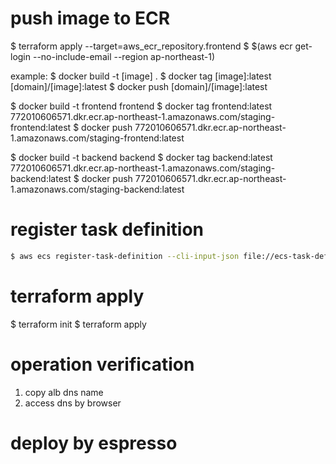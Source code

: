 # push image to ECR
$ terraform apply --target=aws_ecr_repository.frontend
$ $(aws ecr get-login --no-include-email --region ap-northeast-1)

example:
$ docker build -t [image] .
$ docker tag [image]:latest [domain]/[image]:latest
$ docker push [domain]/[image]:latest

$ docker build -t frontend frontend
$ docker tag frontend:latest 772010606571.dkr.ecr.ap-northeast-1.amazonaws.com/staging-frontend:latest
$ docker push 772010606571.dkr.ecr.ap-northeast-1.amazonaws.com/staging-frontend:latest

$ docker build -t backend backend
$ docker tag backend:latest 772010606571.dkr.ecr.ap-northeast-1.amazonaws.com/staging-backend:latest
$ docker push 772010606571.dkr.ecr.ap-northeast-1.amazonaws.com/staging-backend:latest

# register task definition
```bash
$ aws ecs register-task-definition --cli-input-json file://ecs-task-def.json
```

# terraform apply
$ terraform init
$ terraform apply 

# operation verification
1. copy alb dns name
2. access dns by browser

# deploy by espresso


